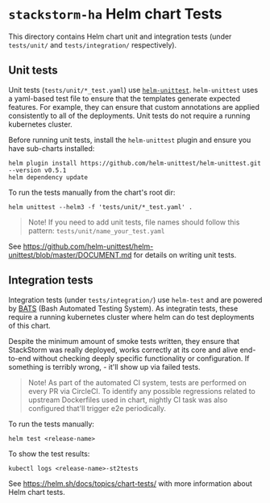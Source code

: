 # `stackstorm-ha` Helm chart Tests

This directory contains Helm chart unit and integration tests (under `tests/unit/` and `tests/integration/` respectively).

## Unit tests

Unit tests (`tests/unit/*_test.yaml`) use [`helm-unittest`](https://github.com/helm-unittest/helm-unittest).
`helm-unittest` uses a yaml-based test file to ensure that the templates generate expected features.
For example, they can ensure that custom annotations are applied consistently to all of the deployments.
Unit tests do not require a running kubernetes cluster.

Before running unit tests, install the `helm-unittest` plugin and ensure you have sub-charts installed:
```
helm plugin install https://github.com/helm-unittest/helm-unittest.git --version v0.5.1
helm dependency update
```

To run the tests manually from the chart's root dir:
```
helm unittest --helm3 -f 'tests/unit/*_test.yaml' .
```

> Note! If you need to add unit tests, file names should follow this pattern: `tests/unit/name_your_test.yaml`

See https://github.com/helm-unittest/helm-unittest/blob/master/DOCUMENT.md for details on writing unit tests.

## Integration tests

Integration tests (under `tests/integration/`) use `helm-test` and are powered by [BATS](https://github.com/sstephenson/bats) (Bash Automated Testing System).
As integratin tests, these require a running kubernetes cluster where helm can do test deployments of this chart.

Despite the minimum amount of smoke tests written, they ensure that StackStorm was really deployed,
works correctly at its core and alive end-to-end without checking deeply specific functionality or configuration.
If something is terribly wrong, - it'll show up via failed tests.

> Note! As part of the automated CI system, tests are performed on every PR via CircleCI.
> To identify any possible regressions related to upstream Dockerfiles used in chart, nightly CI task was also configured that'll trigger e2e periodically.

To run the tests manually:
```
helm test <release-name>
```

To show the test results:
```
kubectl logs <release-name>-st2tests
```

See https://helm.sh/docs/topics/chart-tests/ with more information about Helm chart tests.
